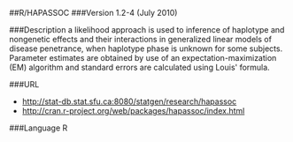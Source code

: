 ##R/HAPASSOC
###Version
1.2-4 (July 2010)

###Description
a likelihood approach is used to inference of haplotype and nongenetic effects and their interactions in generalized linear models of disease penetrance, when haplotype phase is unknown for some subjects. Parameter estimates are obtained by use of an expectation-maximization (EM) algorithm and standard errors are calculated using Louis' formula.

###URL
* http://stat-db.stat.sfu.ca:8080/statgen/research/hapassoc
* http://cran.r-project.org/web/packages/hapassoc/index.html

###Language
R


